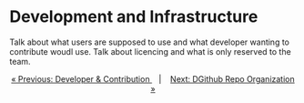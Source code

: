 # Development and Infrastructure

Talk about what users are supposed to use and what developer wanting to contribute woudl use. Talk about licencing and what is only reserved to the team.

<p align="center">
  <a href="../index.md">&laquo; Previous: Developer & Contribution </a> &nbsp;&nbsp;&nbsp;|&nbsp;&nbsp;&nbsp; <a href="github_infra.md">Next: DGithub Repo Organization &raquo;</a>
</p>